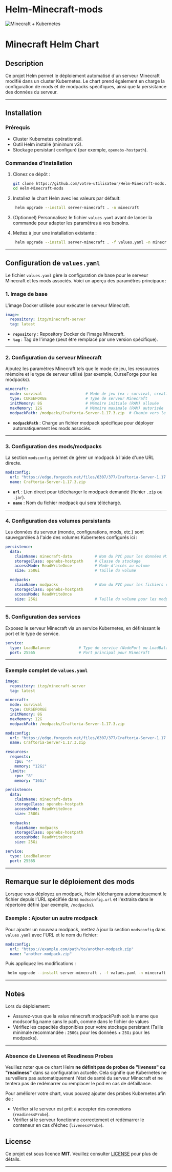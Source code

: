 # Helm-Minecraft-mods
![Minecraft + Kubernetes](https://i.imgur.com/M0ucwbk.png)
# Minecraft Helm Chart

## Description

Ce projet Helm permet le déploiement automatisé d'un serveur Minecraft modifié dans un cluster Kubernetes. Le chart prend également en charge la configuration de mods et de modpacks spécifiques, ainsi que la persistance des données du serveur.

---

## Installation

### Prérequis

- Cluster Kubernetes opérationnel.
- Outil Helm installé (minimum v3).
- Stockage persistant configuré (par exemple, `openebs-hostpath`).

### Commandes d'installation

1. Clonez ce dépôt :

   ```bash
   git clone https://github.com/votre-utilisateur/Helm-Minecraft-mods.git
   cd Helm-Minecraft-mods
   ```

2. Installez le chart Helm avec les valeurs par défault:

   ```bash
    helm upgrade --install server-minecraft . -n minecraft
   ```

3. (Optionnel) Personnalisez le fichier `values.yaml` avant de lancer la commande pour adapter les paramètres à vos besoins.

4. Mettez à jour une installation existante :

   ```bash
    helm upgrade --install server-minecraft . -f values.yaml -n minecraft
   ```

---

## Configuration de `values.yaml`

Le fichier `values.yaml` gère la configuration de base pour le serveur Minecraft et les mods associés. Voici un aperçu des paramètres principaux :

### 1. **Image de base**

L'image Docker utilisée pour exécuter le serveur Minecraft.

```yaml
image:
  repository: itzg/minecraft-server
  tag: latest
```

- **`repository`** : Repository Docker de l'image Minecraft.
- **`tag`** : Tag de l'image (peut être remplacé par une version spécifique).

---

### 2. **Configuration du serveur Minecraft**

Ajoutez les paramètres Minecraft tels que le mode de jeu, les ressources mémoire et le type de serveur utilisé (par exemple, CurseForge pour les modpacks).

```yaml
minecraft:
  mode: survival                   # Mode de jeu (ex : survival, creative)
  type: CURSEFORGE                 # Type de serveur Minecraft
  initMemory: 8G                   # Mémoire initiale (RAM) allouée
  maxMemory: 12G                   # Mémoire maximale (RAM) autorisée
  modpackPath: /modpacks/Craftoria-Server-1.17.3.zip  # Chemin vers le modpack
```

- **`modpackPath`** : Charge un fichier modpack spécifique pour déployer automatiquement les mods associés.

---

### 3. **Configuration des mods/modpacks**

La section `modsconfig` permet de gérer un modpack à l'aide d'une URL directe.

```yaml
modsconfig:
  url: "https://edge.forgecdn.net/files/6307/377/Craftoria-Server-1.17.3.zip"
  name: Craftoria-Server-1.17.3.zip
```

- **`url`** : Lien direct pour télécharger le modpack demandé (fichier `.zip` ou `.jar`).
- **`name`** : Nom du fichier modpack qui sera téléchargé.

---

### 4. **Configuration des volumes persistants**

Les données du serveur (monde, configurations, mods, etc.) sont sauvegardées à l'aide des volumes Kubernetes configurés ici :

```yaml
persistence:
  data:
    claimName: minecraft-data          # Nom du PVC pour les données Minecraft
    storageClass: openebs-hostpath     # Classe de stockage
    accessMode: ReadWriteOnce          # Mode d'accès au volume
    size: 250Gi                        # Taille du volume

  modpacks:
    claimName: modpacks                # Nom du PVC pour les fichiers de modpacks
    storageClass: openebs-hostpath
    accessMode: ReadWriteOnce
    size: 25Gi                         # Taille du volume pour les modpacks
```

---

### 5. **Configuration des services**

Exposez le serveur Minecraft via un service Kubernetes, en définissant le port et le type de service.

```yaml
service:
  type: LoadBalancer            # Type de service (NodePort ou LoadBalancer)
  port: 25565                   # Port principal pour Minecraft
```

---

### Exemple complet de `values.yaml`

```yaml
image:
  repository: itzg/minecraft-server
  tag: latest

minecraft:
  mode: survival
  type: CURSEFORGE
  initMemory: 8G
  maxMemory: 12G
  modpackPath: /modpacks/Craftoria-Server-1.17.3.zip

modsconfig:
  url: "https://edge.forgecdn.net/files/6307/377/Craftoria-Server-1.17.3.zip"
  name: Craftoria-Server-1.17.3.zip

resources:
  requests:
    cpu: "4"
    memory: "12Gi"
  limits:
    cpu: "8"
    memory: "16Gi"

persistence:
  data:
    claimName: minecraft-data
    storageClass: openebs-hostpath
    accessMode: ReadWriteOnce
    size: 250Gi

  modpacks:
    claimName: modpacks
    storageClass: openebs-hostpath
    accessMode: ReadWriteOnce
    size: 25Gi

service:
  type: LoadBalancer
  port: 25565
```

---

## Remarque sur le déploiement des mods

Lorsque vous déployez un modpack, Helm téléchargera automatiquement le fichier depuis l’URL spécifiée dans `modsconfig.url` et l'extraira dans le répertoire défini (par exemple, `/modpacks`).

### Exemple : Ajouter un autre modpack

Pour ajouter un nouveau modpack, mettez à jour la section `modsconfig` dans `values.yaml` avec l'URL et le nom du fichier:

```yaml
modsconfig:
  url: "https://example.com/path/to/another-modpack.zip"
  name: "another-modpack.zip"
```

Puis appliquez les modifications :

```bash
 helm upgrade --install server-minecraft . -f values.yaml -n minecraft
```

---

## Notes

Lors du déploiement:
- Assurez-vous que la value minecraft.modpackPath soit la meme que modsconfig.name sans le path, comme dans le fichier de values
- Vérifiez les capacités disponibles pour votre stockage persistant (Taille minimale recommandée : `250Gi` pour les données + `25Gi` pour les modpacks).

---

### Absence de Liveness et Readiness Probes

Veuillez noter que ce chart Helm **ne définit pas de probes de "liveness" ou "readiness"** dans sa configuration actuelle. Cela signifie que Kubernetes ne surveillera pas automatiquement l'état de santé du serveur Minecraft et ne tentera pas de redémarrer ou remplacer le pod en cas de défaillance.

Pour améliorer votre chart, vous pouvez ajouter des probes Kubernetes afin de :
- Vérifier si le serveur est prêt à accepter des connexions (`readinessProbe`).
- Vérifier si le serveur fonctionne correctement et redémarrer le conteneur en cas d'échec (`livenessProbe`).

## License

Ce projet est sous licence **MIT**. Veuillez consulter [LICENSE](./LICENSE) pour plus de détails.

---
